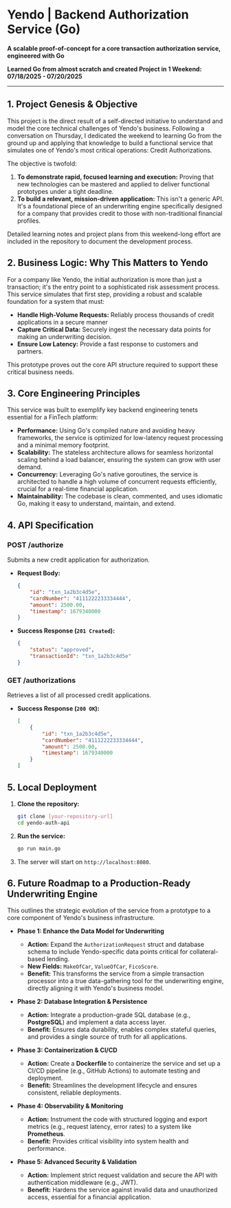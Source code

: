 # Yendo | Backend Authorization Service (Go)

**A scalable proof-of-concept for a core transaction authorization service, engineered with Go**

**Learned Go from almost scratch and created Project in 1 Weekend: 07/18/2025 - 07/20/2025**

---

## 1. Project Genesis & Objective

This project is the direct result of a self-directed initiative to understand and model the core technical challenges of Yendo's business. Following a conversation on Thursday, I dedicated the weekend to learning Go from the ground up and applying that knowledge to build a functional service that simulates one of Yendo's most critical operations: Credit Authorizations.

The objective is twofold:
1.  **To demonstrate rapid, focused learning and execution:** Proving that new technologies can be mastered and applied to deliver functional prototypes under a tight deadline.
2.  **To build a relevant, mission-driven application:** This isn't a generic API. It's a foundational piece of an underwriting engine specifically designed for a company that provides credit to those with non-traditional financial profiles.

Detailed learning notes and project plans from this weekend-long effort are included in the repository to document the development process.

## 2. Business Logic: Why This Matters to Yendo

For a company like Yendo, the initial authorization is more than just a transaction; it's the entry point to a sophisticated risk assessment process. This service simulates that first step, providing a robust and scalable foundation for a system that must:

* **Handle High-Volume Requests:** Reliably process thousands of credit applications in a secure manner
* **Capture Critical Data:** Securely ingest the necessary data points for making an underwriting decision.
* **Ensure Low Latency:** Provide a fast response to customers and partners.

This prototype proves out the core API structure required to support these critical business needs.

## 3. Core Engineering Principles

This service was built to exemplify key backend engineering tenets essential for a FinTech platform:

* **Performance:** Using Go's compiled nature and avoiding heavy frameworks, the service is optimized for low-latency request processing and a minimal memory footprint.
* **Scalability:** The stateless architecture allows for seamless horizontal scaling behind a load balancer, ensuring the system can grow with user demand.
* **Concurrency:** Leveraging Go's native goroutines, the service is architected to handle a high volume of concurrent requests efficiently, crucial for a real-time financial application.
* **Maintainability:** The codebase is clean, commented, and uses idiomatic Go, making it easy to understand, maintain, and extend.

## 4. API Specification

### POST /authorize

Submits a new credit application for authorization.

* **Request Body:**
    ```json
    {
        "id": "txn_1a2b3c4d5e",
        "cardNumber": "4111222233334444",
        "amount": 2500.00,
        "timestamp": 1679340000
    }
    ```
* **Success Response (`201 Created`):**
    ```json
    {
        "status": "approved",
        "transactionId": "txn_1a2b3c4d5e"
    }
    ```

### GET /authorizations

Retrieves a list of all processed credit applications.

* **Success Response (`200 OK`):**
    ```json
    [
        {
            "id": "txn_1a2b3c4d5e",
            "cardNumber": "4111222233334444",
            "amount": 2500.00,
            "timestamp": 1679340000
        }
    ]
    ```

## 5. Local Deployment

1.  **Clone the repository:**
    ```bash
    git clone [your-repository-url]
    cd yendo-auth-api
    ```
2.  **Run the service:**
    ```bash
    go run main.go
    ```
3.  The server will start on `http://localhost:8080`.

## 6. Future Roadmap to a Production-Ready Underwriting Engine

This outlines the strategic evolution of the service from a prototype to a core component of Yendo's business infrastructure.

* **Phase 1: Enhance the Data Model for Underwriting**
    * **Action:** Expand the `AuthorizationRequest` struct and database schema to include Yendo-specific data points critical for collateral-based lending.
    * **New Fields:** `MakeOfCar`, `ValueOfCar`, `FicoScore`.
    * **Benefit:** This transforms the service from a simple transaction processor into a true data-gathering tool for the underwriting engine, directly aligning it with Yendo's business model.

* **Phase 2: Database Integration & Persistence**
    * **Action:** Integrate a production-grade SQL database (e.g., **PostgreSQL**) and implement a data access layer.
    * **Benefit:** Ensures data durability, enables complex stateful queries, and provides a single source of truth for all applications.

* **Phase 3: Containerization & CI/CD**
    * **Action:** Create a **Dockerfile** to containerize the service and set up a CI/CD pipeline (e.g., GitHub Actions) to automate testing and deployment.
    * **Benefit:** Streamlines the development lifecycle and ensures consistent, reliable deployments.

* **Phase 4: Observability & Monitoring**
    * **Action:** Instrument the code with structured logging and export metrics (e.g., request latency, error rates) to a system like **Prometheus**.
    * **Benefit:** Provides critical visibility into system health and performance.

* **Phase 5: Advanced Security & Validation**
    * **Action:** Implement strict request validation and secure the API with authentication middleware (e.g., JWT).
    * **Benefit:** Hardens the service against invalid data and unauthorized access, essential for a financial application. 
